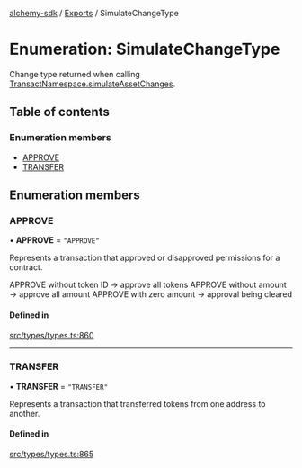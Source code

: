 [alchemy-sdk](../README.md) / [Exports](../modules.md) / SimulateChangeType

# Enumeration: SimulateChangeType

Change type returned when calling [TransactNamespace.simulateAssetChanges](../classes/TransactNamespace.md#simulateassetchanges).

## Table of contents

### Enumeration members

- [APPROVE](SimulateChangeType.md#approve)
- [TRANSFER](SimulateChangeType.md#transfer)

## Enumeration members

### APPROVE

• **APPROVE** = `"APPROVE"`

Represents a transaction that approved or disapproved permissions for a
contract.

APPROVE without token ID → approve all tokens
APPROVE without amount → approve all amount
APPROVE with zero amount → approval being cleared

#### Defined in

[src/types/types.ts:860](https://github.com/stanleyjones/alchemy-sdk-js/blob/1bebd8bb/src/types/types.ts#L860)

___

### TRANSFER

• **TRANSFER** = `"TRANSFER"`

Represents a transaction that transferred tokens from one address to another.

#### Defined in

[src/types/types.ts:865](https://github.com/stanleyjones/alchemy-sdk-js/blob/1bebd8bb/src/types/types.ts#L865)
